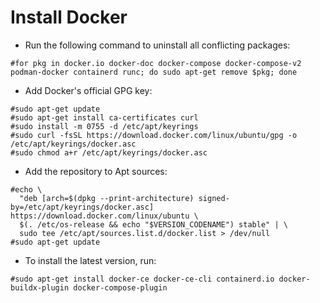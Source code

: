 # Install Docker

- Run the following command to uninstall all conflicting packages:
```
#for pkg in docker.io docker-doc docker-compose docker-compose-v2 podman-docker containerd runc; do sudo apt-get remove $pkg; done
```

- Add Docker's official GPG key:
```
#sudo apt-get update
#sudo apt-get install ca-certificates curl
#sudo install -m 0755 -d /etc/apt/keyrings
#sudo curl -fsSL https://download.docker.com/linux/ubuntu/gpg -o /etc/apt/keyrings/docker.asc
#sudo chmod a+r /etc/apt/keyrings/docker.asc
```

- Add the repository to Apt sources:
```
#echo \
  "deb [arch=$(dpkg --print-architecture) signed-by=/etc/apt/keyrings/docker.asc] https://download.docker.com/linux/ubuntu \
  $(. /etc/os-release && echo "$VERSION_CODENAME") stable" | \
  sudo tee /etc/apt/sources.list.d/docker.list > /dev/null
#sudo apt-get update
```

- To install the latest version, run:
```
#sudo apt-get install docker-ce docker-ce-cli containerd.io docker-buildx-plugin docker-compose-plugin
```